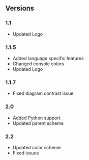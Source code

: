 ## Versions 

### 1.1
- Updated Logo

### 1.1.5
- Added language specific features
- Changed console colors
- Updated Logo

### 1.1.7
- Fixed diagram contrast issue

### 2.0
- Added Python support
- Updated parent schema

### 2.2
- Updated color scheme
- Fixed issues